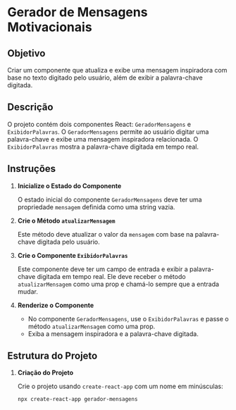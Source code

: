 # Gerador de Mensagens Motivacionais

## Objetivo

Criar um componente que atualiza e exibe uma mensagem inspiradora com base no texto digitado pelo usuário, além de exibir a palavra-chave digitada.

## Descrição

O projeto contém dois componentes React: `GeradorMensagens` e `ExibidorPalavras`. O `GeradorMensagens` permite ao usuário digitar uma palavra-chave e exibe uma mensagem inspiradora relacionada. O `ExibidorPalavras` mostra a palavra-chave digitada em tempo real.

## Instruções

1. **Inicialize o Estado do Componente**

   O estado inicial do componente `GeradorMensagens` deve ter uma propriedade `mensagem` definida como uma string vazia.

2. **Crie o Método `atualizarMensagem`**

   Este método deve atualizar o valor da `mensagem` com base na palavra-chave digitada pelo usuário.

3. **Crie o Componente `ExibidorPalavras`**

   Este componente deve ter um campo de entrada e exibir a palavra-chave digitada em tempo real. Ele deve receber o método `atualizarMensagem` como uma prop e chamá-lo sempre que a entrada mudar.

4. **Renderize o Componente**

   - No componente `GeradorMensagens`, use o `ExibidorPalavras` e passe o método `atualizarMensagem` como uma prop.
   - Exiba a mensagem inspiradora e a palavra-chave digitada.

## Estrutura do Projeto

1. **Criação do Projeto**

   Crie o projeto usando `create-react-app` com um nome em minúsculas:

   ```bash
   npx create-react-app gerador-mensagens
